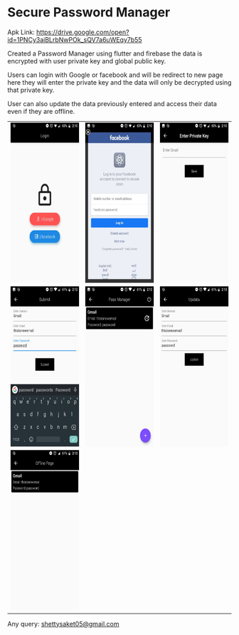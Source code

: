 # Secure Password Manager

Apk Link: https://drive.google.com/open?id=1PNCy3aiBLrbNwPOk_sQV7a6uWEqy7b55

Created a Password Manager using flutter and firebase the data is encrypted with user private key and global public key.

Users can login with Google or facebook and will be redirect to new page here they will enter the private key and the data will only be decrypted using that private key.

User can also update the data previously entered and access their data even if they are offline.

<table>
  <tr>
    <td><img src="screenshot/login.jpg" width="225" height="360"></td>
     <td><img src="screenshot/fblogin.jpg" width="225" height="360"></td>
     <td><img src="screenshot/privatekey.jpg" width="225" height="360"></td>
  </tr>
  <tr>
     <td><img src="screenshot/submit.jpg" width="225" height="360"></td>
     <td><img src="screenshot/mainpage.jpg" width="225" height="360"></td>
     <td><img src="screenshot/updatepage.jpg" width="225" height="360"></td>
   </tr>
  <tr>
     <td><img src="screenshot/offlinepage.jpg" width="225" height="360"></td>
  </tr>
</table>

Any query: shettysaket05@gmail.com
